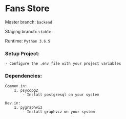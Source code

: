 # Fans Store

Master branch: `backend`

Staging branch: `stable`

Runtime: `Python 3.6.5`

### Setup Project:

    - Configure the .env file with your project variables

### Dependencies:

    Common.in:
        1. psycopg2
            - Install postgresql on your system

    Dev.in:
        1. pygraphviz
            - Install graphviz on your system
